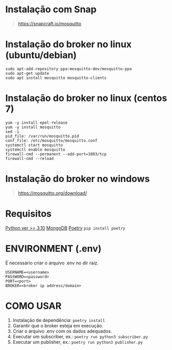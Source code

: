 # Instalação com Snap

> https://snapcraft.io/mosquitto

# Instalação do broker no linux (ubuntu/debian)

```
sudo apt-add-repository ppa:mosquitto-dev/mosquitto-ppa
sudo apt-get update
sudo apt install mosquitto mosquitto-clients
```

# Instalação do broker no linux (centos 7)

```
yum -y install epel-release
yum -y install mosquitto
sed -i
pid_file: /var/run/mosquitto.pid
conf_file: /etc/mosquitto/mosquitto.conf
systemctl start mosquitto
systemctl enable mosquitto
firewall-cmd --permanent --add-port=1883/tcp
firewall-cmd --reload
```

# Instalação do broker no windows

> https://mosquitto.org/download/

# Requisitos

[Python ver >= 3.10](https://www.python.org/downloads/release/python-31010/)
[MongoDB](https://www.mongodb.com/try/download/community)
[Poetry](https://python-poetry.org/)
`pip install poetry`

# ENVIRONMENT (.env)

É necessário criar o arquivo .env no dir raiz.

```
USERNAME=<username>
PASSWORD=<password>
PORT=<port>
BROKER=<broker ip address/domain>
```

# COMO USAR

1. Instalação de dependência: `poetry install`
2. Garantir que o broker esteja em execução.
3. Criar o arquivo .env com os dados adequados.
4. Executar um subscriber, ex.: `poetry run python3 subscriber.py`
5. Executar um publisher, ex.: `poetry run python3 publisher.py`
